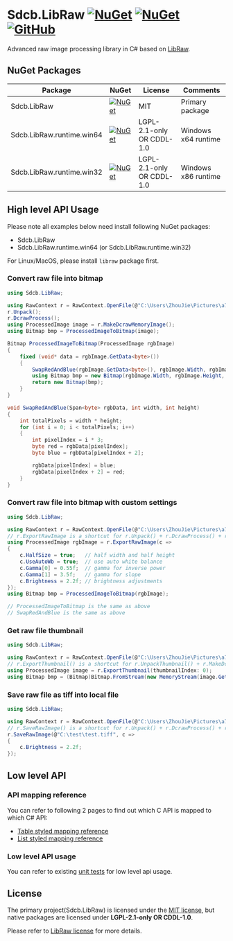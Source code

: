# Sdcb.LibRaw [![NuGet](https://img.shields.io/nuget/v/Sdcb.LibRaw.svg?style=flat-square&label=nuget)](https://www.nuget.org/packages/Sdcb.LibRaw/) [![NuGet](https://img.shields.io/nuget/dt/Sdcb.LibRaw.svg?style=flat-square)](https://www.nuget.org/packages/Sdcb.LibRaw/) [![GitHub](https://img.shields.io/github/license/sdcb/Sdcb.LibRaw.svg?style=flat-square&label=license)](https://github.com/sdcb/Sdcb.LibRaw/blob/master/LICENSE.txt)

Advanced raw image processing library in C# based on [LibRaw](https://www.libraw.org/).

## NuGet Packages

| Package                   | NuGet                                                                                                                                                             | License                   | Comments            |
| ------------------------- | ----------------------------------------------------------------------------------------------------------------------------------------------------------------- | ------------------------- | ------------------- |
| Sdcb.LibRaw               | [![NuGet](https://img.shields.io/nuget/v/Sdcb.LibRaw.svg?style=flat-square&label=nuget)](https://www.nuget.org/packages/Sdcb.LibRaw/)                             | MIT                       | Primary package     |
| Sdcb.LibRaw.runtime.win64 | [![NuGet](https://img.shields.io/nuget/v/Sdcb.LibRaw.runtime.win64.svg?style=flat-square&label=nuget)](https://www.nuget.org/packages/Sdcb.LibRaw.runtime.win64/) | LGPL-2.1-only OR CDDL-1.0 | Windows x64 runtime |
| Sdcb.LibRaw.runtime.win32 | [![NuGet](https://img.shields.io/nuget/v/Sdcb.LibRaw.runtime.win32.svg?style=flat-square&label=nuget)](https://www.nuget.org/packages/Sdcb.LibRaw.runtime.win32/) | LGPL-2.1-only OR CDDL-1.0 | Windows x86 runtime |

## High level API Usage

Please note all examples below need install following NuGet packages:
* Sdcb.LibRaw
* Sdcb.LibRaw.runtime.win64 (or Sdcb.LibRaw.runtime.win32)

For Linux/MacOS, please install `libraw` package first.

### Convert raw file into bitmap

```csharp
using Sdcb.LibRaw;

using RawContext r = RawContext.OpenFile(@"C:\Users\ZhouJie\Pictures\a7r3\11030126\DSC02653.ARW");
r.Unpack();
r.DcrawProcess();
using ProcessedImage image = r.MakeDcrawMemoryImage();
using Bitmap bmp = ProcessedImageToBitmap(image);

Bitmap ProcessedImageToBitmap(ProcessedImage rgbImage)
{
	fixed (void* data = rgbImage.GetData<byte>())
	{
		SwapRedAndBlue(rgbImage.GetData<byte>(), rgbImage.Width, rgbImage.Height);
		using Bitmap bmp = new Bitmap(rgbImage.Width, rgbImage.Height, rgbImage.Width * 3, System.Drawing.Imaging.PixelFormat.Format24bppRgb, (IntPtr)data);
		return new Bitmap(bmp);
	}
}

void SwapRedAndBlue(Span<byte> rgbData, int width, int height)
{
	int totalPixels = width * height;
	for (int i = 0; i < totalPixels; i++)
	{
		int pixelIndex = i * 3;
		byte red = rgbData[pixelIndex];
		byte blue = rgbData[pixelIndex + 2];

		rgbData[pixelIndex] = blue;
		rgbData[pixelIndex + 2] = red;
	}
}
```

### Convert raw file into bitmap with custom settings

```csharp
using Sdcb.LibRaw;

using RawContext r = RawContext.OpenFile(@"C:\Users\ZhouJie\Pictures\a7r3\11030126\DSC02653.ARW");
// r.ExportRawImage is a shortcut for r.Unpack() + r.DcrawProcess() + r.MakeDcrawMemoryImage()
using ProcessedImage rgbImage = r.ExportRawImage(c =>
{
	c.HalfSize = true;   // half width and half height
	c.UseAutoWb = true;  // use auto white balance
	c.Gamma[0] = 0.55f;  // gamma for inverse power
	c.Gamma[1] = 3.5f;   // gamma for slope
	c.Brightness = 2.2f; // brightness adjustments
});
using Bitmap bmp = ProcessedImageToBitmap(rgbImage);

// ProcessedImageToBitmap is the same as above
// SwapRedAndBlue is the same as above
```

### Get raw file thumbnail

```csharp
using Sdcb.LibRaw;

using RawContext r = RawContext.OpenFile(@"C:\Users\ZhouJie\Pictures\a7r3\11030126\DSC02653.ARW");
// r.ExportThumbnail() is a shortcut for r.UnpackThumbnail() + r.MakeDcrawMemoryThumbnail()
using ProcessedImage image = r.ExportThumbnail(thumbnailIndex: 0);
using Bitmap bmp = (Bitmap)Bitmap.FromStream(new MemoryStream(image.GetData<byte>().ToArray()));
```

### Save raw file as tiff into local file

```csharp
using Sdcb.LibRaw;

using RawContext r = RawContext.OpenFile(@"C:\Users\ZhouJie\Pictures\a7r3\11030126\DSC02653.ARW");
// r.SaveRawImage() is a shortcut for r.Unpack() + r.DcrawProcess() + r.WriteDcrawPpmTiff(fileName)
r.SaveRawImage(@"C:\test\test.tiff", c =>
{
	c.Brightness = 2.2f;
});
```

## Low level API

### API mapping reference

You can refer to following 2 pages to find out which C API is mapped to which C# API:
* [Table styled mapping reference](./docs/c-api-mapping-table.md)
* [List styled mapping reference](./docs/c-api-mapping.md)

### Low level API usage
You can refer to existing [unit tests](https://github.com/sdcb/Sdcb.LibRaw/tree/master/tests/Sdcb.LibRaw.UnitTests/RawApiTests) for low level api usage.

## License
The primary project(Sdcb.LibRaw) is licensed under the [MIT license](./LICENSE.txt), but native packages are licensed under **LGPL-2.1-only OR CDDL-1.0**.

Please refer to [LibRaw license](https://www.libraw.org/) for more details.